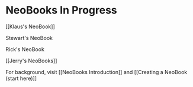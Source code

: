 # NeoBooks In Progress

[[Klaus's NeoBook]]

Stewart's NeoBook

Rick's NeoBook

[[Jerry's NeoBooks]] 

For background, visit [[NeoBooks Introduction]] and [[Creating a NeoBook (start here)]]

